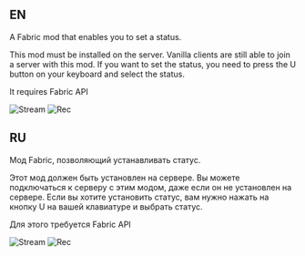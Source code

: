 ## EN

A Fabric mod that enables you to set a status.

This mod must be installed on the server. Vanilla clients are still able to join a server with this mod. If you want to set the status, you need to press the U button on your keyboard and select the status.

It requires Fabric API

![Stream](https://cdn.modrinth.com/data/c6tQO9Be/images/4cd9bb94d5ee7957b8a9b2aaf2350a07765224cf.jpeg) ![Rec](https://cdn.modrinth.com/data/c6tQO9Be/images/e287e6b537756ec0cc3aaf9bdf91fb86a6ccc557.jpeg)
## RU

Мод Fabric, позволяющий устанавливать статус.

Этот мод должен быть установлен на сервере. Вы можете подключаться к серверу с этим модом, даже если он не установлен на сервере. Если вы хотите установить статус, вам нужно нажать на кнопку U на вашей клавиатуре и выбрать статус.

Для этого требуется Fabric API

![Stream](https://cdn.modrinth.com/data/c6tQO9Be/images/4cd9bb94d5ee7957b8a9b2aaf2350a07765224cf.jpeg) ![Rec](https://cdn.modrinth.com/data/c6tQO9Be/images/e287e6b537756ec0cc3aaf9bdf91fb86a6ccc557.jpeg)
